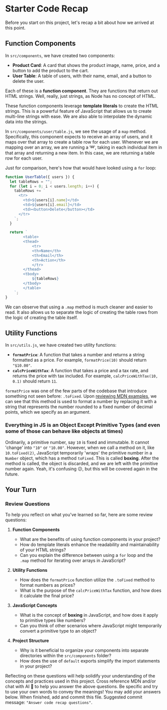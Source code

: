 # Starter Code Recap

Before you start on this project, let's recap a bit about how we arrived at this point.

## Function Components

In `src/components`, we have created two components:

- **Product Card**: A card that shows the product image, name, price, and a button to add the product to the cart.
- **User Table**: A table of users, with their name, email, and a button to delete the user.

Each of these is a **function component**. They are functions that return out HTML strings. Well, really, just strings, as Node has no concept of HTML.

These function components leverage **template literals** to create the HTML strings. This is a powerful feature of JavaScript that allows us to create multi-line strings with ease. We are also able to interpolate the dynamic data into the strings.

In `src/components/user/table.js`, we see the usage of a `map` method. Specifically, this component expects to receive an array of users, and it maps over that array to create a table row for each user. Whenever we are mapping over an array, we are running a ➿, taking in each individual item in that array and returning a new item. In this case, we are returning a table row for each user.

Just for comparison, here's how that would have looked using a `for` loop:

```javascript
function UserTable({ users }) {
  let tableRows = "";
  for (let i = 0; i < users.length; i++) {
    tableRows += `
      <tr>
        <td>${users[i].name}</td>
        <td>${users[i].email}</td>
        <td><button>Delete</button></td>
      </tr>
    `;
  }

  return `
        <table>
        <thead>
            <tr>
            <th>Name</th>
            <th>Email</th>
            <th>Action</th>
            </tr>
        </thead>
        <tbody>
            ${tableRows}
        </tbody>
        </table>
    `;
}
```

We can observe that using a `.map` method is much cleaner and easier to read. It also allows us to separate the logic of creating the table rows from the logic of creating the table itself.

## Utility Functions

In `src/utils.js`, we have created two utility functions:

- **`formatPrice`**: A function that takes a number and returns a string formatted as a price. For example, `formatPrice(10)` should return `"$10.00"`.
- **`calcPriceWithTax`**: A function that takes a price and a tax rate, and returns the price with tax included. For example, `calcPriceWithTax(10, 0.1)` should return `11`.

`formatPrice` was one of the few parts of the codebase that introduce something not seen before: `.toFixed`. Upon [reviewing MDN examples](https://developer.mozilla.org/en-US/docs/Web/JavaScript/Reference/Global_Objects/Number/toFixed#examples), we can see that this method is used to format a number by replacing it with a string that represents the number rounded to a fixed number of decimal points, which we specify as an argument.

### Everything in JS is an Object Except Primitive Types (and even some of those can behave like objects at times)

Ordinarily, a primitive number, say `10` is fixed and immutable. It cannot 'change' into `"10"` or `"10.00"`. However, when we call a method on it, like `10.toFixed(2)`, JavaScript temporarily 'wraps' the primitive number in a `Number` object, which has a method `toFixed`. This is called **boxing**. After the method is called, the object is discarded, and we are left with the primitive number again. Yeah, it's confusing 😕, but this will be covered again in the future.

## Your Turn

### Review Questions

To help you reflect on what you've learned so far, here are some review questions:

1. **Function Components**

   - What are the benefits of using function components in your project?
   - How do template literals enhance the readability and maintainability of your HTML strings?
   - Can you explain the difference between using a `for` loop and the `.map` method for iterating over arrays in JavaScript?

2. **Utility Functions**

   - How does the `formatPrice` function utilize the `.toFixed` method to format numbers as prices?
   - What is the purpose of the `calcPriceWithTax` function, and how does it calculate the final price?

3. **JavaScript Concepts**

   - What is the concept of **boxing** in JavaScript, and how does it apply to primitive types like numbers?
   - Can you think of other scenarios where JavaScript might temporarily convert a primitive type to an object?

4. **Project Structure**
   - Why is it beneficial to organize your components into separate directories within the `src/components` folder?
   - How does the use of `default` exports simplify the import statements in your project?

Reflecting on these questions will help solidify your understanding of the concepts and practices used in this project. Cross reference MDN and/or chat with AI 🤖 to help you answer the above questions. Be specific and try to use your own words to convey the meanings! You may add your answers below. When finished, add and commit this file. Suggested commit message: `"Answer code recap questions"`.
